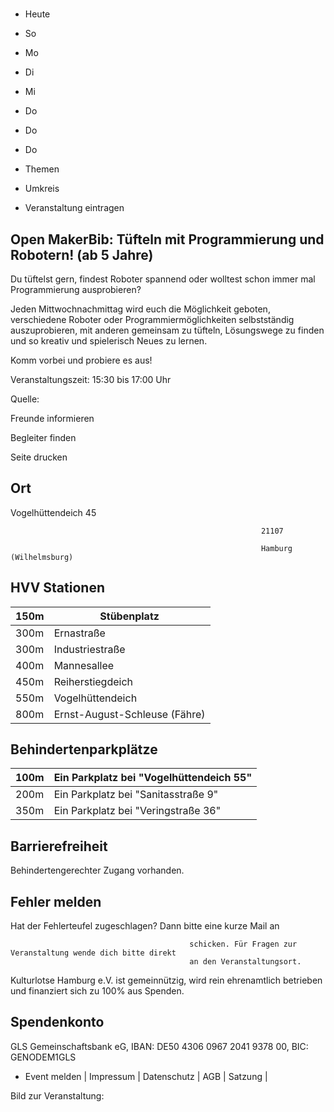 # 

- Heute
- So
- Mo
- Di
- Mi
- Do
- Do
- Do

- Themen
- Umkreis

- Veranstaltung eintragen

## Open MakerBib: Tüfteln mit Programmierung und Robotern! (ab 5 Jahre)

<!-- image -->

Du tüftelst gern, findest Roboter spannend oder wolltest schon immer mal Programmierung ausprobieren?

Jeden Mittwochnachmittag wird euch die Möglichkeit geboten, verschiedene Roboter oder Programmiermöglichkeiten selbstständig auszuprobieren, mit anderen gemeinsam zu tüfteln, Lösungswege zu finden und so kreativ und spielerisch Neues zu lernen.

Komm vorbei und probiere es aus!

Veranstaltungszeit: 15:30 bis 17:00 Uhr

Quelle:

Freunde informieren

Begleiter finden

Seite drucken

## Ort

Vogelhüttendeich 45

				                                            21107 

				                                            Hamburg (Wilhelmsburg)

## HVV Stationen

| 150m   | Stübenplatz                   |
|--------|-------------------------------|
| 300m   | Ernastraße                    |
| 300m   | Industriestraße               |
| 400m   | Mannesallee                   |
| 450m   | Reiherstiegdeich              |
| 550m   | Vogelhüttendeich              |
| 800m   | Ernst-August-Schleuse (Fähre) |

## Behindertenparkplätze

| 100m   | Ein Parkplatz bei "Vogelhüttendeich 55"   |
|--------|-------------------------------------------|
| 200m   | Ein Parkplatz bei "Sanitasstraße 9"       |
| 350m   | Ein Parkplatz bei "Veringstraße  36"      |

## Barrierefreiheit

Behindertengerechter Zugang vorhanden.

## Fehler melden

Hat der Fehlerteufel zugeschlagen? Dann bitte eine kurze Mail an
											
											schicken. Für Fragen zur Veranstaltung wende dich bitte direkt
											an den Veranstaltungsort.

Kulturlotse Hamburg e.V. ist gemeinnützig, wird rein ehrenamtlich betrieben und finanziert sich zu 100% aus Spenden.

## Spendenkonto

GLS Gemeinschaftsbank eG, IBAN: DE50 4306 0967 2041 9378 00, BIC: GENODEM1GLS

- Event melden | Impressum | Datenschutz | AGB | Satzung |

Bild zur Veranstaltung:

<!-- image -->